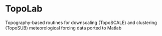 # TopoLab
Topography-based routines for downscaling (TopoSCALE) and clustering (TopoSUB) meteorological forcing data ported to Matlab
